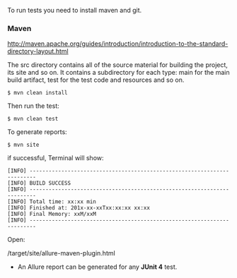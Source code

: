 To run tests you need to install maven and git. 

### Maven

http://maven.apache.org/guides/introduction/introduction-to-the-standard-directory-layout.html

The src directory contains all of the source material for building the project, its site and so on. It contains a subdirectory for each type: main for the main build artifact, test for the test code and resources and so on.


```
$ mvn clean install
```

Then run the test:

```
$ mvn clean test
```

To generate reports:

```
$ mvn site
```
if successful, Terminal will show:

```
[INFO] ------------------------------------------------------------------------
[INFO] BUILD SUCCESS
[INFO] ------------------------------------------------------------------------
[INFO] Total time: xx:xx min
[INFO] Finished at: 201x-xx-xxTxx:xx:xx xx:xx
[INFO] Final Memory: xxM/xxM
[INFO] ------------------------------------------------------------------------
```
Open:

<PROJECT DIR>/target/site/allure-maven-plugin.html

* An Allure report can be generated for any **JUnit 4** test.